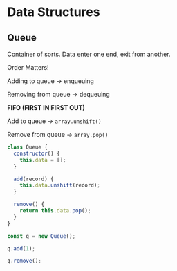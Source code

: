 # Data Structures

## Queue

Container of sorts. Data enter one end, exit from another.

Order Matters!

Adding to queue -> enqueuing

Removing from queue -> dequeuing

**FIFO (FIRST IN FIRST OUT)**

Add to queue -> `array.unshift()`

Remove from queue -> `array.pop()`

```js
class Queue {
  constructor() {
    this.data = [];
  }

  add(record) {
    this.data.unshift(record);
  }

  remove() {
    return this.data.pop();
  }
}

const q = new Queue();

q.add(1);

q.remove();
```
